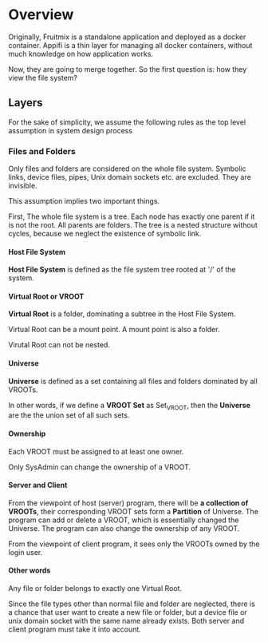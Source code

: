 # Overview

Originally, Fruitmix is a standalone application and deployed as a docker container. Appifi is a thin layer for managing all docker containers, without much knowledge on how application works.

Now, they are going to merge together. So the first question is: how they view the file system?

## Layers

For the sake of simplicity, we assume the following rules as the top level assumption in system design process

### Files and Folders

Only files and folders are considered on the whole file system. Symbolic links, device files, pipes, Unix domain sockets etc. are excluded. They are invisible.

This assumption implies two important things.

First, The whole file system is a tree. Each node has exactly one parent if it is not the root. All parents are folders. The tree is a nested structure without cycles, because we neglect the existence of symbolic link.

#### Host File System

**Host File System** is defined as the file system tree rooted at '/' of the system.

#### Virtual Root or VROOT

**Virtual Root** is a folder, dominating a subtree in the Host File System.

Virtual Root can be a mount point. A mount point is also a folder.

Virutal Root can not be nested.

#### Universe

**Universe** is defined as a set containing all files and folders dominated by all VROOTs.

In other words, if we define a **VROOT Set** as Set<sub>VROOT</sub>, then the **Universe** are the the union set of all such sets.

#### Ownership

Each VROOT must be assigned to at least one owner.

Only SysAdmin can change the ownership of a VROOT.

#### Server and Client

From the viewpoint of host (server) program, there will be **a collection of VROOTs**, their corresponding VROOT sets form a **Partition** of Universe. The program can add or delete a VROOT, which is essentially changed the Universe. The program can also change the ownership of any VROOT.

From the viewpoint of client program, it sees only the VROOTs owned by the login user.

#### Other words

Any file or folder belongs to exactly one Virtual Root.

Since the file types other than normal file and folder are neglected, there is a chance that user want to create a new file or folder, but a device file or unix domain socket with the same name already exists. Both server and client program must take it into account.
